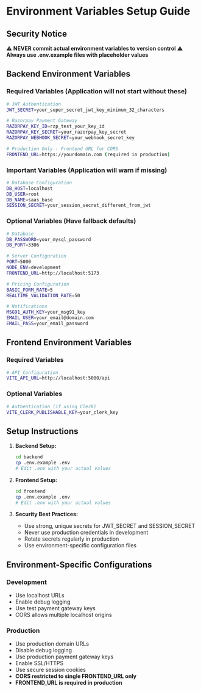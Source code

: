 # Environment Variables Setup Guide

## Security Notice
⚠️ **NEVER commit actual environment variables to version control**
⚠️ **Always use .env.example files with placeholder values**

## Backend Environment Variables

### Required Variables (Application will not start without these)
```bash
# JWT Authentication
JWT_SECRET=your_super_secret_jwt_key_minimum_32_characters

# Razorpay Payment Gateway
RAZORPAY_KEY_ID=rzp_test_your_key_id
RAZORPAY_KEY_SECRET=your_razorpay_key_secret
RAZORPAY_WEBHOOK_SECRET=your_webhook_secret_key

# Production Only - Frontend URL for CORS
FRONTEND_URL=https://yourdomain.com (required in production)
```

### Important Variables (Application will warn if missing)
```bash
# Database Configuration
DB_HOST=localhost
DB_USER=root
DB_NAME=saas_base
SESSION_SECRET=your_session_secret_different_from_jwt
```

### Optional Variables (Have fallback defaults)
```bash
# Database
DB_PASSWORD=your_mysql_password
DB_PORT=3306

# Server Configuration
PORT=5000
NODE_ENV=development
FRONTEND_URL=http://localhost:5173

# Pricing Configuration
BASIC_FORM_RATE=5
REALTIME_VALIDATION_RATE=50

# Notifications
MSG91_AUTH_KEY=your_msg91_key
EMAIL_USER=your_email@domain.com
EMAIL_PASS=your_email_password
```

## Frontend Environment Variables

### Required Variables
```bash
# API Configuration
VITE_API_URL=http://localhost:5000/api
```

### Optional Variables
```bash
# Authentication (if using Clerk)
VITE_CLERK_PUBLISHABLE_KEY=your_clerk_key
```

## Setup Instructions

1. **Backend Setup:**
   ```bash
   cd backend
   cp .env.example .env
   # Edit .env with your actual values
   ```

2. **Frontend Setup:**
   ```bash
   cd frontend
   cp .env.example .env
   # Edit .env with your actual values
   ```

3. **Security Best Practices:**
   - Use strong, unique secrets for JWT_SECRET and SESSION_SECRET
   - Never use production credentials in development
   - Rotate secrets regularly in production
   - Use environment-specific configuration files

## Environment-Specific Configurations

### Development
- Use localhost URLs
- Enable debug logging
- Use test payment gateway keys
- CORS allows multiple localhost origins

### Production
- Use production domain URLs
- Disable debug logging
- Use production payment gateway keys
- Enable SSL/HTTPS
- Use secure session cookies
- **CORS restricted to single FRONTEND_URL only**
- **FRONTEND_URL is required in production**